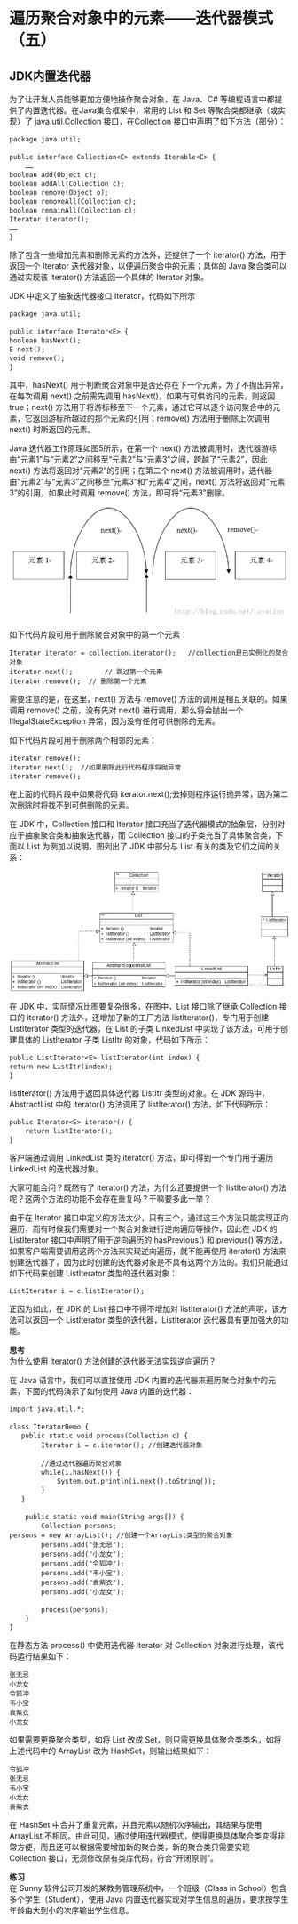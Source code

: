 # 遍历聚合对象中的元素——迭代器模式（五）

## JDK内置迭代器  

为了让开发人员能够更加方便地操作聚合对象，在 Java、C# 等编程语言中都提供了内置迭代器。在Java集合框架中，常用的 List 和 Set 等聚合类都继承（或实现）了 java.util.Collection 接口，在Collection 接口中声明了如下方法（部分）：

```
package java.util;

public interface Collection<E> extends Iterable<E> {
    ……
boolean add(Object c);
boolean addAll(Collection c);
boolean remove(Object o);
boolean removeAll(Collection c);
boolean remainAll(Collection c); 
Iterator iterator();
……
}
```
除了包含一些增加元素和删除元素的方法外，还提供了一个 iterator() 方法，用于返回一个 Iterator 迭代器对象，以便遍历聚合中的元素；具体的 Java 聚合类可以通过实现该 iterator() 方法返回一个具体的 Iterator 对象。  

JDK 中定义了抽象迭代器接口 Iterator，代码如下所示

```
package java.util;

public interface Iterator<E> {
boolean hasNext();
E next();
void remove();
}
```

其中，hasNext() 用于判断聚合对象中是否还存在下一个元素，为了不抛出异常，在每次调用 next() 之前需先调用 hasNext()，如果有可供访问的元素，则返回 true；next() 方法用于将游标移至下一个元素，通过它可以逐个访问聚合中的元素，它返回游标所越过的那个元素的引用；remove() 方法用于删除上次调用 next() 时所返回的元素。  

Java 迭代器工作原理如图5所示，在第一个 next() 方法被调用时，迭代器游标由“元素1”与“元素2”之间移至“元素2”与“元素3”之间，跨越了“元素2”，因此 next() 方法将返回对“元素2”的引用；在第二个 next() 方法被调用时，迭代器由“元素2”与“元素3”之间移至“元素3”和“元素4”之间，next() 方法将返回对“元素3”的引用，如果此时调用 remove() 方法，即可将“元素3”删除。

![Java迭代器示意图](images/20130815233601859.jpg)  

如下代码片段可用于删除聚合对象中的第一个元素：

```
Iterator iterator = collection.iterator();   //collection是已实例化的聚合对象
iterator.next();	 	// 跳过第一个元素
iterator.remove(); 	// 删除第一个元素
```

需要注意的是，在这里，next() 方法与 remove() 方法的调用是相互关联的。如果调用 remove() 之前，没有先对 next() 进行调用，那么将会抛出一个 IllegalStateException 异常，因为没有任何可供删除的元素。  

如下代码片段可用于删除两个相邻的元素：

```
iterator.remove();
iterator.next();  //如果删除此行代码程序将抛异常
iterator.remove();  
```

在上面的代码片段中如果将代码 iterator.next();去掉则程序运行抛异常，因为第二次删除时将找不到可供删除的元素。  

在 JDK 中，Collection 接口和 Iterator 接口充当了迭代器模式的抽象层，分别对应于抽象聚合类和抽象迭代器，而 Collection 接口的子类充当了具体聚合类，下面以 List 为例加以说明，图列出了 JDK 中部分与 List 有关的类及它们之间的关系：

![Java集合框架中部分类结构图](images/20130815233742437.jpg)  

在 JDK 中，实际情况比图要复杂很多，在图中，List 接口除了继承 Collection 接口的 iterator() 方法外，还增加了新的工厂方法 listIterator()，专门用于创建 ListIterator 类型的迭代器，在 List 的子类 LinkedList 中实现了该方法，可用于创建具体的 ListIterator 子类 ListItr 的对象，代码如下所示：  

```
public ListIterator<E> listIterator(int index) {
return new ListItr(index);
}
```  

listIterator() 方法用于返回具体迭代器 ListItr 类型的对象。在 JDK 源码中，AbstractList 中的 iterator() 方法调用了 listIterator() 方法，如下代码所示：
```
public Iterator<E> iterator() {
    return listIterator();
}
```

客户端通过调用 LinkedList 类的 iterator() 方法，即可得到一个专门用于遍历 LinkedList 的迭代器对象。  

大家可能会问？既然有了 iterator() 方法，为什么还要提供一个 listIterator() 方法呢？这两个方法的功能不会存在重复吗？干嘛要多此一举？  

由于在 Iterator 接口中定义的方法太少，只有三个，通过这三个方法只能实现正向遍历，而有时候我们需要对一个聚合对象进行逆向遍历等操作，因此在 JDK 的 ListIterator 接口中声明了用于逆向遍历的 hasPrevious() 和 previous() 等方法，如果客户端需要调用这两个方法来实现逆向遍历，就不能再使用 iterator() 方法来创建迭代器了，因为此时创建的迭代器对象是不具有这两个方法的。我们只能通过如下代码来创建 ListIterator 类型的迭代器对象：  

```
ListIterator i = c.listIterator();
```
正因为如此，在 JDK 的 List 接口中不得不增加对 listIterator() 方法的声明，该方法可以返回一个 ListIterator 类型的迭代器，ListIterator 迭代器具有更加强大的功能。  

**思考**  
为什么使用 iterator() 方法创建的迭代器无法实现逆向遍历？

在 Java 语言中，我们可以直接使用 JDK 内置的迭代器来遍历聚合对象中的元素，下面的代码演示了如何使用 Java 内置的迭代器：  
```
import java.util.*;

class IteratorDemo {
   public static void process(Collection c) {
   	  	Iterator i = c.iterator(); //创建迭代器对象
		
        //通过迭代器遍历聚合对象
		while(i.hasNext()) {
			System.out.println(i.next().toString());
		}
   }

	public static void main(String args[]) {
	    Collection persons;
persons = new ArrayList(); //创建一个ArrayList类型的聚合对象
		persons.add("张无忌");
		persons.add("小龙女");
		persons.add("令狐冲");
		persons.add("韦小宝");
		persons.add("袁紫衣");
		persons.add("小龙女");
		
		process(persons);
	}
}
```

在静态方法 process() 中使用迭代器 Iterator 对 Collection 对象进行处理，该代码运行结果如下：  

```
张无忌
小龙女
令狐冲
韦小宝
袁紫衣
小龙女
```
如果需要更换聚合类型，如将 List 改成 Set，则只需更换具体聚合类类名，如将上述代码中的 ArrayList 改为 HashSet，则输出结果如下：  

```
令狐冲
张无忌
韦小宝
小龙女
袁紫衣
```

在 HashSet 中合并了重复元素，并且元素以随机次序输出，其结果与使用 ArrayList 不相同。由此可见，通过使用迭代器模式，使得更换具体聚合类变得非常方便，而且还可以根据需要增加新的聚合类，新的聚合类只需要实现 Collection 接口，无须修改原有类库代码，符合“开闭原则”。  

**练习**  
在 Sunny 软件公司开发的某教务管理系统中，一个班级（Class in    School）包含多个学生（Student），使用 Java 内置迭代器实现对学生信息的遍历，要求按学生年龄由大到小的次序输出学生信息。